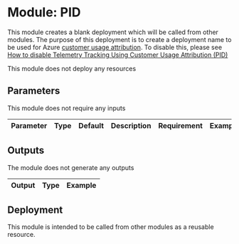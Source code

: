 # Module: PID

This module creates a blank deployment which will be called from other modules. The purpose of this deployment is to create a deployment name to be used for Azure [customer usage attribution](https://learn.microsoft.com/azure/marketplace/azure-partner-customer-usage-attribution). To disable this, please see [How to disable Telemetry Tracking Using Customer Usage Attribution (PID)](https://github.com/Azure/ALZ-Bicep/wiki/CustomerUsage)

This module does not deploy any resources

## Parameters

This module does not require any inputs

| Parameter | Type | Default | Description | Requirement | Example |
| --------- | ---- | ------- | ----------- | ----------- | ------- |


## Outputs

The module does not generate any outputs

| Output | Type | Example |
| ------ | ---- | ------- |

## Deployment

This module is intended to be called from other modules as a reusable resource.

